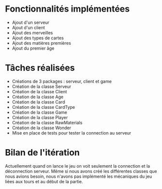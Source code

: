 # Fonctionnalités implémentées
* Ajout d'un serveur
* Ajout d'un client
* Ajout des merveilles 
* Ajout des types de cartes
* Ajout des matières premières
* Ajout du premier âge

# Tâches réalisées
* Créations de 3 packages : serveur, client et game
* Création de la classe Serveur
* Création de la classe Client
* Création de la classe Age
* Création de la classe Card
* Création de la classe CardType
* Création de la classe Game
* Création de la classe Player
* Création de la classe RawMaterials
* Création de la classe Wonder
* Mise en place de tests pour tester la connection au serveur

# Bilan de l'itération

Actuellement quand on lance le jeu on voit seulement la connection et la déconnection serveur. Même si nous avons créé les différentes classes que nous avions besoin, nous n'avons pas implémenté les mécaniques du jeu liées aux tours et au début de la partie.
